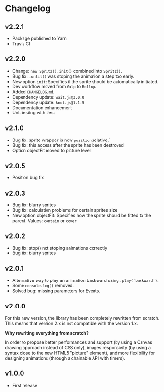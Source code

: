# Changelog


## v2.2.1

- Package published to Yarn
- Travis CI


## v2.2.0

- Change: `new Spritz().init()` combined into `Spritz()`.
- Bug fix: `.until()` was stoping the animation a step too early.
- New option `init`: Specifies if the sprite should be automatically initiated.
- Dev workflow moved from `Gulp` to `Rollup`.
- Added `CHANGELOG.md`.
- Dependency update: `wait.js@3.0.0`
- Dependency update: `knot.js@1.1.5`
- Documentation enhancement
- Unit testing with Jest


## v2.1.0

- Bug fix: sprite wrapper is now `position`:relative;`
- Bug fix: this access after the sprite has been destroyed
- Option objectFit moved to picture level


## v2.0.5

- Position bug fix


## v2.0.3

- Bug fix: blurry sprites
- Bug fix: calculation problems for certain sprites size
- New option objectFit: Specifies how the sprite should be fitted to the parent. Values: `contain` or `cover`


## v2.0.2

- Bug fix: stop() not stoping animations correctly
- Bug fix: blurry sprites


## v2.0.1

- Alternative way to play an animation backward using `.play('backward')`.
- Some `console.log()` removed.
- Solved bug: missing parameters for Events.


## v2.0.0

For this new version, the library has been completely rewritten from scratch. This means that version 2.x is not compatible with the version 1.x.

**Why rewriting everything from scratch?**

In order to propose better performances and support (by using a Canvas drawing approach instead of CSS only), images responsivity (by using a syntax close to the new HTML5 "picture" element), and more flexibility for designing animations (through a chainable API with timers).


## v1.0.0

- First release
